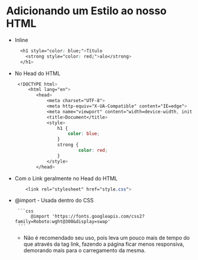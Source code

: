 # Adicionando um Estilo ao nosso HTML

* Inline
    ```css
      <h1 style="color: blue;">Título
	    <strong style="color: red;">alo</strong>
      </h1>

* No Head do HTML
    ```css
     <!DOCTYPE html>
         <html lang="en">
            <head>
                <meta charset="UTF-8">
                <meta http-equiv="X-UA-Compatible" content="IE=edge">
                <meta name="viewport" content="width=device-width, initial-scale=1.0">
                <title>Document</title>
	            <style>
	                h1 {
			            color: blue;
			        }
	                strong {
			                color: red;
			        }
	            </style>
            </head>
    
* Com o Link geralmente no Head do HTML
    ```css
        <link rel="stylesheet" href="style.css">

*  @import - Usada dentro do CSS
        
        ```css
             @import 'https://fonts.googleapis.com/css2?family=Roboto:wght@300&display=swap'
        ´´´
    - Não é recomendado seu uso, pois leva um pouco mais de tempo do que através da tag link, fazendo a página ficar menos responsiva, demorando mais para o carregamento da mesma.

